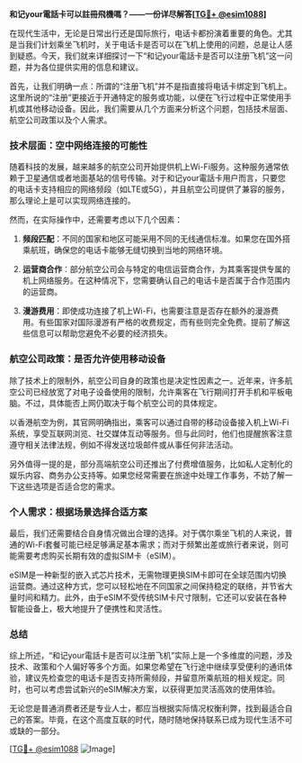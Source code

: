 **和记your電話卡可以註冊飛機嗎？——一份详尽解答[[TG💪+ @esim1088](https://t.me/s/esim1088)]**

在现代生活中，无论是日常出行还是国际旅行，电话卡都扮演着重要的角色。尤其是当我们计划乘坐飞机时，关于电话卡是否可以在飞机上使用的问题，总是让人感到疑惑。今天，我们就来详细探讨一下“和记your電話卡是否可以注册飞机”这一问题，并为各位提供实用的信息和建议。

首先，让我们明确一点：所谓的“注册飞机”并不是指直接将电话卡绑定到飞机上。这里所说的“注册”更接近于开通特定的服务或功能，以便在飞行过程中正常使用手机或其他移动设备。因此，我们需要从几个方面来分析这个问题，包括技术层面、航空公司政策以及个人需求。

### 技术层面：空中网络连接的可能性

随着科技的发展，越来越多的航空公司开始提供机上Wi-Fi服务。这种服务通常依赖于卫星通信或者地面基站的信号传输。对于和记your電話卡用户而言，只要您的电话卡支持相应的网络频段（如LTE或5G），并且航空公司提供了兼容的服务，那么理论上是可以实现网络连接的。

然而，在实际操作中，还需要考虑以下几个因素：

1. **频段匹配**：不同的国家和地区可能采用不同的无线通信标准。如果您在国外搭乘航班，确保您的电话卡能够无缝切换到当地的网络环境。
   
2. **运营商合作**：部分航空公司会与特定的电信运营商合作，为其乘客提供专属的机上网络服务。在这种情况下，您需要确认自己的电话卡是否属于合作范围内的运营商。

3. **漫游费用**：即使成功连接了机上Wi-Fi，也需要注意是否存在额外的漫游费用。有些国家对国际漫游有严格的收费规定，而有些则完全免费。提前了解这些信息可以帮助您避免不必要的经济损失。

### 航空公司政策：是否允许使用移动设备

除了技术上的限制外，航空公司自身的政策也是决定性因素之一。近年来，许多航空公司已经放宽了对电子设备使用的限制，允许乘客在飞行期间打开手机和平板电脑。不过，具体能否上网仍取决于每个航空公司的具体规定。

以香港航空为例，其官网明确指出，乘客可以通过自带的移动设备接入机上Wi-Fi系统，享受互联网浏览、社交媒体互动等服务。但与此同时，他们也提醒旅客注意遵守相关法律法规，例如不得发送垃圾邮件或从事任何非法活动。

另外值得一提的是，部分高端航空公司还推出了付费增值服务，比如私人定制化的娱乐内容、商务办公支持等。如果您经常需要在旅途中处理工作事务，不妨了解一下这些选项是否适合您的需求。

### 个人需求：根据场景选择合适方案

最后，我们还需要结合自身情况做出合理的选择。对于偶尔乘坐飞机的人来说，普通的Wi-Fi套餐可能已经足够满足基本需求；而对于频繁出差或旅行者来说，则可能需要考虑购买长期有效的虚拟SIM卡（eSIM）。

eSIM是一种新型的嵌入式芯片技术，无需物理更换SIM卡即可在全球范围内切换运营商。通过这种方式，您可以轻松地在不同国家之间保持稳定的联络，并节省大量时间和精力。此外，由于eSIM不受传统SIM卡尺寸限制，它还可以安装在各种智能设备上，极大地提升了便携性和灵活性。

### 总结

综上所述，“和记your電話卡是否可以注册飞机”实际上是一个多维度的问题，涉及技术、政策和个人偏好等多个方面。如果您希望在飞行途中继续享受便利的通讯体验，建议先检查您的电话卡是否支持所需频段，并留意所乘航班的相关规定。同时，也可以考虑尝试新兴的eSIM解决方案，以获得更加灵活高效的使用体验。

无论您是普通消费者还是专业人士，都应当根据实际情况权衡利弊，找到最适合自己的答案。毕竟，在这个高度互联的时代，随时随地保持联系已成为现代生活不可或缺的一部分。

[[TG💪+ @esim1088](https://t.me/s/esim1088) ![Image](https://i.postimg.cc/4NQfJmqS/Snipaste-2025-05-13-00-14-12.png)]